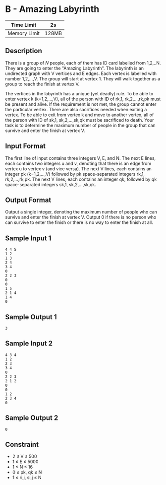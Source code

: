 # B - Amazing Labyrinth

| Time Limit   | 2s    |
|--------------|-------|
| Memory Limit | 128MB |

## Description

There is a group of $N$ people, each of them has ID card labelled from 1,2,..N. They are going to enter the "Amazing Labyrinth". The labyrinth is an undirected graph with V vertices and E edges. Each vertex is labelled with number 1,2,...,V. The group will start at vertex 1. They will walk together as a group to reach the finish at vertex V.

The vertices in the labyrinth has a unique (yet deadly) rule. To be able to enter vertex k (k=1,2,...,V), all of the person with ID of rk,1, rk,2,...,rk,pk must be present and alive. If the requirement is not met, the group cannot enter the particular vertex. There are also sacrifices needed when exiting a vertex. To be able to exit from vertex k and move to another vertex, all of the person with ID of sk,1, sk,2,...,sk,qk must be sacrificed to death. Your task is to determine the maximum number of people in the group that can survive and enter the finish at vertex V.

## Input Format

The first line of input contains three integers V, E, and N. The next E lines, each contains two integers u and v, denoting that there is an edge from vertex u to vertex v (and vice versa). The next V lines, each contains an integer pk (k=1,2,...,V) followed by pk space-separated integers rk,1, rk,2,...,rk,pk. The next V lines, each contains an integer qk, followed by qk space-separated integers sk,1, sk,2,...,sk,qk.

## Output Format

Output a single integer, denoting the maximum number of people who can survive and enter the finish at vertex V. Output 0 if there is no person who can survive to enter the finish or there is no way to enter the finish at all.

## Sample Input 1

	4 4 5
	1 2
	1 3
	2 4
	3 4
	0
	2 2 3
	0
	0
	1 5
	2 1 4
	1 4
	0

## Sample Output 1
 
	3

## Sample Input 2

	4 3 4
	1 2
	2 3
	3 4
	0
	2 2 3
	2 1 2
	0
	0
	1 2
	2 3 4
	0

## Sample Output 2
 
	0

## Constraint

- 2 ≤ V ≤ 500
- 1 ≤ E ≤ 5000
- 1 ≤ N ≤ 16
- 0 ≤ pk, qk ≤ N
- 1 ≤ ri,j, si,j ≤ N
